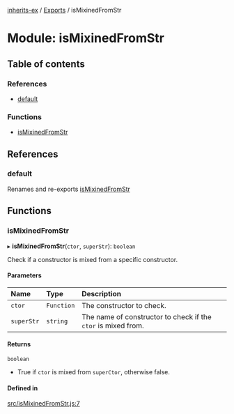 [inherits-ex](../README.md) / [Exports](../modules.md) / isMixinedFromStr

# Module: isMixinedFromStr

## Table of contents

### References

- [default](isMixinedFromStr.md#default)

### Functions

- [isMixinedFromStr](isMixinedFromStr.md#ismixinedfromstr)

## References

### default

Renames and re-exports [isMixinedFromStr](isMixinedFromStr.md#ismixinedfromstr)

## Functions

### isMixinedFromStr

▸ **isMixinedFromStr**(`ctor`, `superStr`): `boolean`

Check if a constructor is mixed from a specific constructor.

#### Parameters

| Name | Type | Description |
| :------ | :------ | :------ |
| `ctor` | `Function` | The constructor to check. |
| `superStr` | `string` | The name of constructor to check if the `ctor` is mixed from. |

#### Returns

`boolean`

- True if `ctor` is mixed from `superCtor`, otherwise false.

#### Defined in

[src/isMixinedFromStr.js:7](https://github.com/snowyu/inherits-ex.js/blob/505b794/src/isMixinedFromStr.js#L7)
